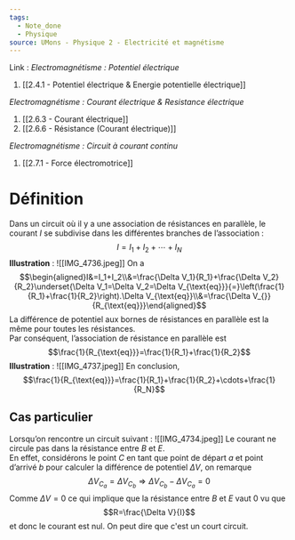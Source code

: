 ```yaml
---
tags:
  - Note_done
  - Physique
source: UMons - Physique 2 - Electricité et magnétisme
---
```


Link :
_Electromagnétisme : Potentiel électrique_
1. [[2.4.1 - Potentiel électrique & Energie potentielle électrique]]

_Electromagnétisme : Courant électrique & Resistance électrique_
1. [[2.6.3 - Courant électrique]]
2. [[2.6.6 - Résistance (Courant électrique)]]


_Electromagnétisme : Circuit à courant continu_
1. [[2.7.1 - Force électromotrice]]

# Définition 
Dans un circuit où il y a une association de résistances en parallèle, le courant $I$ se subdivise dans les différentes branches de l’association : $$I=I_1+I_2+\cdots+I_N$$ **Illustration** : ![[IMG_4736.jpeg]]
On a $$\begin{aligned}I&=I_1+I_2\\&=\frac{\Delta V_1}{R_1}+\frac{\Delta V_2}{R_2}\underset{\Delta V_1=\Delta V_2=\Delta V_{\text{eq}}}{=}\left(\frac{1}{R_1}+\frac{1}{R_2}\right).\Delta V_{\text{eq}}\\&=\frac{\Delta V_{}}{R_{\text{eq}}}\end{aligned}$$ La différence de potentiel aux bornes de résistances en parallèle est la même pour toutes les résistances.
\
Par conséquent, l’association de résistance en parallèle est $$\frac{1}{R_{\text{eq}}}=\frac{1}{R_1}+\frac{1}{R_2}$$
**Illustration** : ![[IMG_4737.jpeg]]
En conclusion, $$\frac{1}{R_{\text{eq}}}=\frac{1}{R_1}+\frac{1}{R_2}+\cdots+\frac{1}{R_N}$$

## Cas particulier 
Lorsqu’on rencontre un circuit suivant : ![[IMG_4734.jpeg]]
Le courant ne circule pas dans la résistance entre $B$ et $E$.
\
En effet, considérons le point $C$ en tant que point de départ $a$ et point d’arrivé $b$ pour calculer la différence de potentiel $\Delta V$, on remarque $$\Delta V_{C_a} =\Delta V_{C_b} \Rightarrow \Delta V_{C_b}-\Delta V_{C_a}=0$$ Comme $\Delta V= 0$ ce qui implique que la résistance entre $B$ et $E$ vaut 0 vu que $$R=\frac{\Delta V}{I}$$ et donc le courant est nul. On peut dire que c'est un court circuit.

